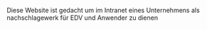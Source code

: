 Diese Website ist gedacht um im Intranet
eines Unternehmens als nachschlagewerk für EDV und Anwender zu dienen
